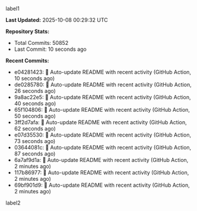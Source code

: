 
label1 
<!-- ACTIVITY_START -->
**Last Updated:** 2025-10-08 00:29:32 UTC

**Repository Stats:**
- Total Commits: 50852
- Last Commit: 10 seconds ago

**Recent Commits:**
- e04281423: 🤖 Auto-update README with recent activity (GitHub Action, 10 seconds ago)
- de0285780: 🤖 Auto-update README with recent activity (GitHub Action, 26 seconds ago)
- 9a8ac22e5: 🤖 Auto-update README with recent activity (GitHub Action, 40 seconds ago)
- 65f104806: 🤖 Auto-update README with recent activity (GitHub Action, 50 seconds ago)
- 3ff2d7afa: 🤖 Auto-update README with recent activity (GitHub Action, 62 seconds ago)
- e07d35530: 🤖 Auto-update README with recent activity (GitHub Action, 73 seconds ago)
- 03644081c: 🤖 Auto-update README with recent activity (GitHub Action, 87 seconds ago)
- 6a7af9d1a: 🤖 Auto-update README with recent activity (GitHub Action, 2 minutes ago)
- 117b86977: 🤖 Auto-update README with recent activity (GitHub Action, 2 minutes ago)
- 69bf901d9: 🤖 Auto-update README with recent activity (GitHub Action, 2 minutes ago)
<!-- ACTIVITY_END -->

label2
